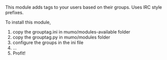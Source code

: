 This module adds tags to your users based on their groups.
Uses IRC style prefixes.

To install this module,
1) copy the grouptag.ini in mumo/modules-available folder
2) copy the grouptag.py in mumo/modules folder
3) configure the groups in the ini file
4) ...
5) Profit!
